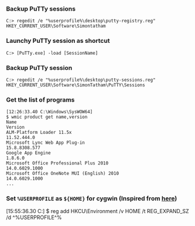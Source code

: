 ### Backup PuTTy sessions
    C:> regedit /e "%userprofile%\desktop\putty-registry.reg" HKEY_CURRENT_USER\Software\Simontatham

### Launchy PuTTy session as shortcut
    C:> [PuTTy.exe] -load [SessionName]

### Backup PuTTy session
    C:> regedit /e "%userprofile%\desktop\putty-sessions.reg" HKEY_CURRENT_USER\Software\SimonTatham\PuTTY\Sessions

### Get the list of programs
    [12:26:33.40 C:\Windows\SysWOW64]
    $ wmic product get name,version
    Name                                                                     Version
    ALM-Platform Loader 11.5x                                                11.52.444.0
    Microsoft Lync Web App Plug-in                                           15.8.8308.577
    Google App Engine                                                        1.8.6.0
    Microsoft Office Professional Plus 2010                                  14.0.6029.1000
    Microsoft Office OneNote MUI (English) 2010                              14.0.6029.1000
    ...

### Set `%USERPROFILE` as `${HOME}` for **cygwin** (Inspired from [here](http://stackoverflow.com/questions/225764/safely-change-home-directory-in-cygwin))
[15:55:36.30 C:\]
$ reg add HKCU\Environment /v HOME /t REG_EXPAND_SZ /d ^%USERPROFILE^%
